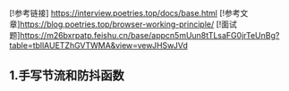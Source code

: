 [!参考链接] https://interview.poetries.top/docs/base.html
[!参考文章]https://blog.poetries.top/browser-working-principle/
[!面试题]https://m26bxrpatp.feishu.cn/base/appcn5mUun8tTLsaFG0jrTeUnBg?table=tbllAUETZhGVTWMA&view=vewJHSwJVd
## 1.手写节流和防抖函数
```js
```
